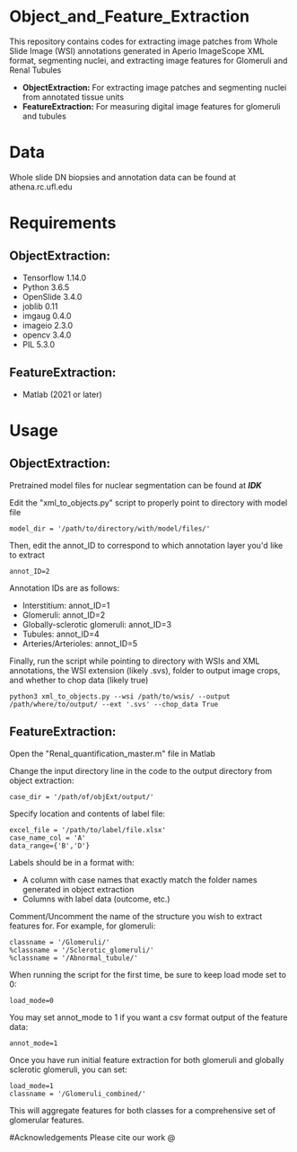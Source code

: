 # Object_and_Feature_Extraction
This repository contains codes for extracting image patches from Whole Slide Image (WSI) annotations generated in Aperio ImageScope XML format, segmenting nuclei, and extracting image features for Glomeruli and Renal Tubules
- **ObjectExtraction:** For extracting image patches and segmenting nuclei from annotated tissue units
- **FeatureExtraction:** For measuring digital image features for glomeruli and tubules
# Data
Whole slide DN biopsies and annotation data can be found at athena.rc.ufl.edu
# Requirements
## **ObjectExtraction:**
- Tensorflow 1.14.0
- Python 3.6.5
- OpenSlide 3.4.0
- joblib 0.11
- imgaug 0.4.0
- imageio 2.3.0
- opencv 3.4.0
- PIL 5.3.0

## **FeatureExtraction:**
- Matlab (2021 or later)

# Usage
## **ObjectExtraction:**
Pretrained model files for nuclear segmentation can be found at ***IDK***

Edit the "xml_to_objects.py" script to properly point to directory with model file
```
model_dir = '/path/to/directory/with/model/files/'
```
Then, edit the annot_ID to correspond to which annotation layer you'd like to extract
```
annot_ID=2
```
Annotation IDs are as follows:
- Interstitium: annot_ID=1
- Glomeruli: annot_ID=2
- Globally-sclerotic glomeruli: annot_ID=3
- Tubules: annot_ID=4
- Arteries/Arterioles: annot_ID=5

Finally, run the script while pointing to directory with WSIs and XML annotations, the WSI extension (likely .svs), folder to output image crops, and whether to chop data (likely true)
```
python3 xml_to_objects.py --wsi /path/to/wsis/ --output /path/where/to/output/ --ext '.svs' --chop_data True
```

## **FeatureExtraction:**
Open the "Renal_quantification_master.m" file in Matlab

Change the input directory line in the code to the output directory from object extraction:
```
case_dir = '/path/of/objExt/output/'
```
Specify location and contents of label file:
```
excel_file = '/path/to/label/file.xlsx'
case_name_col = 'A'
data_range={'B','D'}
```
Labels should be in a format with:
- A column with case names that exactly match the folder names generated in object extraction
- Columns with label data (outcome, etc.)

Comment/Uncomment the name of the structure you wish to extract features for. For example, for glomeruli:
```
classname = '/Glomeruli/'
%classname = '/Sclerotic_glomeruli/'
%classname = '/Abnormal_tubule/'
```

When running the script for the first time, be sure to keep load mode set to 0:
```
load_mode=0
```
You may set annot_mode to 1 if you want a csv format output of the feature data:
```
annot_mode=1
```

Once you have run initial feature extraction for both glomeruli and globally sclerotic glomeruli, you can set:
```
load_mode=1
classname = '/Glomeruli_combined/'
```

This will aggregate features for both classes for a comprehensive set of glomerular features.

#Acknowledgements
Please cite our work @


